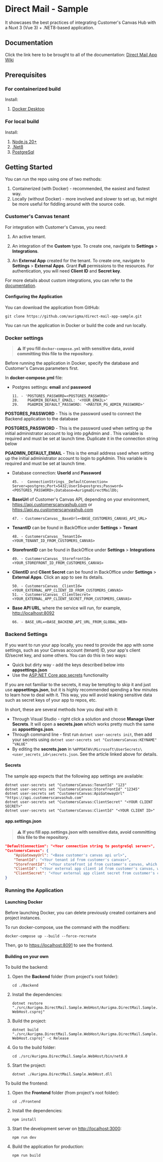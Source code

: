 
# Direct Mail - Sample
 
It showcases the best practices of integrating Customer's Canvas Hub with a Nuxt 3 (Vue 3) + .NET8-based application.

## Documentation

Click the link here to be brought to all of the documentation: [Direct Mail App Wiki](https://github.com/aurigma/direct-mail-app-sample/wiki)
 
## Prerequisites
 
### For containerized build
Install:
1. [Docker Desktop](https://www.docker.com/products/docker-desktop/)
 
### For local build
Install:
1. [Node.js 20+](https://nodejs.org/en)
2. [.Net8](https://dotnet.microsoft.com/en-us/download/dotnet/8.0)
3. [PostgreSql](https://www.postgresql.org/download/)


## Getting Started
You can run the repo using one of two methods:
1. Containerized (with Docker) - recommended, the easiest and fastest way.
2. Locally (without Docker) - more involved and slower to set up, but might be more useful for fiddling around with the source code.

### Customer's Canvas tenant

For integration with Customer's Canvas, you need:

1. An active tenant.
2. An integration of the **Custom** type. To create one, navigate to **Settings** > **Integrations**.

3. An **External App** created for the tenant. To create one, navigate to **Settings** > **External Apps**. Grant **Full** permissions to the resources. For authentication, you will need **Client ID** and **Secret key**.

For more details about custom integrations, you can refer to the [documentation](https://customerscanvas.com/dev/backoffice/storefront/creating-custom-integration.html).

#### Configuring the Application

You can download the application from GitHub:
```
git clone https://github.com/aurigma/direct-mail-app-sample.git
```

You can run the application in Docker or build the code and run locally.

### Docker settings

> :warning: **If you fill `docker-compose.yml` with sensitive data, avoid committing this file to the repository.**

Before running the application in Docker, specify the database and Customer's Canvas parameters first.

In **docker-compose.yml** file:

- Postgres settings: **email** and **password**

    ```text
    11. - 'POSTGRES_PASSWORD=<POSTGRES_PASSWORD>' 
    28.    PGADMIN_DEFAULT_EMAIL: '<YOUR_EMAIL>'
    29.    PGADMIN_DEFAULT_PASSWORD: '<MASTER_PG_ADMIN_PASSWORD>'
    ```
**POSTGRES_PASSWORD** - This is the password used to connect the Backend application to the database

 **POSTGRES_PASSWORD** - This is the password used when setting up the initial administrator account to log into pgAdmin and . This variable is required and must be set at launch time. Duplicate it in the connection string below

 **PGADMIN_DEFAULT_EMAIL** - This is the email address used when setting up the initial administrator account to login to pgAdmin. This variable is required and must be set at launch time.

- Database connection: **UserId** and **Password**

    ```text
    45. -  ConnectionStrings__DefaultConnection= Server=postgres;Port=5432;UserId=postgres;Password=<POSTGRES_PASSWORD>;Database=AurigmaDirectMailDb;
    ```

- **BaseUrl** of Customer's Canvas API, depending on your environment, <https://api.customerscanvashub.com> or <https://api.eu.customerscanvashub.com>

    ```text
    47. - CustomersCanvas__BaseUrl=<BASE_CUSTOMERS_CANVAS_API_URL>
    ```

- **TenantID** can be found in BackOffice under **Settings** > **Tenant**

    ```text
    48. - CustomersCanvas__TenantId=<YOUR_TENANT_ID_FROM_CUSTOMERS_CANVAS>
    ```

- **StorefrontID** can be found in BackOffice under **Settings** > **Integrations**

    ```text
    49. - CustomersCanvas__StorefrontId=<YOUR_STOREFRONT_ID_FROM_CUSTOMERS_CANVAS>
    ```

- **ClientID** and **Client Secret** can be found in BackOffice under **Settings** > **External Apps**. Click an app to see its details.

    ```text
    50. - CustomersCanvas__ClientId=<YOUR_EXTERNAL_APP_CLIENT_ID_FROM_CUSTOMERS_CANVAS>
    51. - CustomersCanvas__ClientSecret=<YOUR_EXTERNAL_APP_CLIENT_SECRET_FROM_CUSTOMERS_CANVAS>
    ```

- **Base API URL**, where the service will run, for example, <http://localhost:8092>

    ```text
    66. - BASE_URL=<BASE_BACKEND_API_URL_FROM_GLOBAL_WEB>
    ```

### Backend Settings
If you want to run your app locally, you need to provide the app with some settings, such as your Canvas account (tenant) ID, your app's client ID/secret key, and some others. You can do this in two ways:

  * Quick but dirty way - add the keys described below into **appsettings.json**
  * Use the [ASP.NET Core app secrets](https://docs.microsoft.com/en-us/aspnet/core/security/app-secrets) functionality

If you are not familiar to the secrets, it may be tempting to skip it and just use **appsettings.json**, but it is highly recommended spending a few minutes to learn how to deal with it. This way, you will avoid leaking sensitive data such as secret keys of your app to repos, etc. 

In short, these are several methods how you deal with it: 

  * Through Visual Studio - right click a solution and choose **Manage User Secrets**. It will open a **secrets.json** which works pretty much the same as **appsettings.json**.
  * Through command line - first run `dotnet user-secrets init`, then add your secrets using `dotnet user-secrets set "CustomersCanvas:KEYNAME" "VALUE"`
  * By editing the **secrets.json** in `%APPDATA%\Microsoft\UserSecrets\<user_secrets_id>\secrets.json`. See the article linked above for details.
  
#### Secrets

The sample app expects that the following app settings are available: 

```
dotnet user-secrets set "CustomersCanvas:TenantId" "123"
dotnet user-secrets set "CustomersCanvas:StorefrontId" "12345"
dotnet user-secrets set "CustomersCanvas:ApiGatewayUrl" "https://api.customerscanvashub.com"
dotnet user-secrets set "CustomersCanvas:ClientSecret" "<YOUR CLIENT SECRET>"
dotnet user-secrets set "CustomersCanvas:ClientId" "<YOUR CLIENT ID>"
```

#### app.settings.json
 > :warning: **If you fill app.settings.json with sensitive data, avoid committing this file to the repository.**
```json
"DefaultConnection": "<Your connection string to postgreSql server>",
"CustomersCanvas": {
    "ApiGatewayUrl": "<Base customer's canvas api url>",
    "TenantId": "<Your tenant id from customer's canvas>",
    "StorefrontId": "<Your storefront id from customer's canvas, which you can create in Settings->Integrations>",
    "ClientId": "<Your external app client id from customer's canvas, which you can create in Settings->External Apps>",
    "ClientSecret": "<Your external app client secret from customer's canvas, which you can create in Settings->External Apps>"
}
```

### Running the Application

#### Launching Docker

Before launching Docker, you can delete previously created containers and project instances. 

To run docker-compose, use the command with the modifiers:

`docker-compose up --build --force-recreate`

Then, go to <https://localhost:8091> to see the frontend.

#### Building on your own

To build the backend:

1. Open the **Backend** folder (from project's root folder):

   `cd ./Backend`

2. Install the dependencies:

   `dotnet restore "./src/Aurigma.DirectMail.Sample.WebHost/Aurigma.DirectMail.Sample.WebHost.csproj"`

3. Build the project:

   `dotnet build "./src/Aurigma.DirectMail.Sample.WebHost/Aurigma.DirectMail.Sample.WebHost.csproj" -c Release`

4. Go to the build folder:

   `cd ./src/Aurigma.DirectMail.Sample.WebHost/bin/net8.0`

5. Start the project:

   `dotnet ./Aurigma.DirectMail.Sample.WebHost.dll`

To build the frontend:

1. Open the **Frontend** folder (from project's root folder):

   `cd ./Frontend`

2. Install the dependencies:

   `npm install`

3. Start the development server on <http://localhost:3000>:

   `npm run dev`

4. Build the application for production:

   `npm run build`

